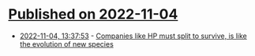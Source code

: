 # [Published on 2022-11-04](index.md)

* [2022-11-04, 13:37:53](https://news.ycombinator.com/item?id=33466469) - [Companies like HP must split to survive, is like the evolution of new species](https://www.gsb.stanford.edu/insights/why-some-big-corporations-must-split-survive)
